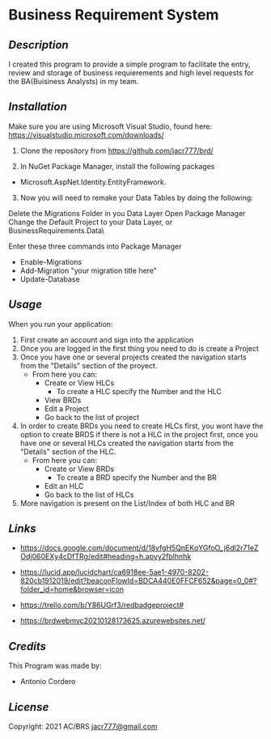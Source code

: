 # **Business Requirement System**

## *Description*
I created this program to provide a simple program to facilitate the entry, review and storage of business requierements and high level requests for the BA(Buisiness Analysts) in my team.


## *Installation*

Make sure you are using Microsoft Visual Studio, found here: https://visualstudio.microsoft.com/downloads/

1. Clone the repository from
https://github.com/jacr777/brd/

2. In NuGet Package Manager, install the following packages
- Microsoft.AspNet.Identity.EntityFramework.

3. Now you will need to remake your Data Tables by doing the following:

Delete the Migrations Folder in you Data Layer
Open Package Manager
Change the Default Project to your Data Layer, or BusinessRequirements.Data\

Enter these three commands into Package Manager
 - Enable-Migrations
 - Add-Migration "your migration title here"
 - Update-Database

## *Usage*
When you run your application:
1. First create an account and sign into the application
2. Once you are logged in the first thing you need to do is create a Project
3. Once you have one or several projects created the navigation starts from the "Details" section of the proyect.
    * From here you can:
       * Create or View HLCs
         * To create a HLC  specify the Number and the HLC
       * View BRDs
       * Edit a Project
       * Go back to the list of project
4. In order to create BRDs you need to create HLCs first, you wont have the option to create BRDS if there is not a HLC in the project first, once you have one or several HLCs created the navigation starts from the "Details" section of the HLC.
    * From here you can:
      * Create or View BRDs
        * To create a BRD specify the Number and the BR
      * Edit an HLC
      * Go back to the list of HLCs
5. More navigation is present on the List/Index of both HLC and BR

## *Links*
* https://docs.google.com/document/d/18vfgH5QnEKqYGfoO_j6dl2r71eZOdj060EXy4cDfTRg/edit#heading=h.apyy2fblhnhk

* https://lucid.app/lucidchart/ca6918ee-5ae1-4970-8202-820cb1912019/edit?beaconFlowId=BDCA440E0FFCF652&page=0_0#?folder_id=home&browser=icon

* https://trello.com/b/Y86UGrf3/redbadgeproject#

* https://brdwebmvc20210128173625.azurewebsites.net/
      
      
## *Credits*
This Program was made by:
- Antonio Cordero

## *License*
Copyright: 2021 AC/BRS <jacr777@gmail.com> 




